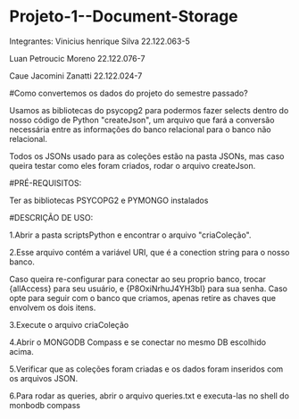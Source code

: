 # Projeto-1--Document-Storage

Integrantes: 
Vinicius henrique Silva 22.122.063-5

Luan Petroucic Moreno 22.122.076-7

Caue Jacomini Zanatti 22.122.024-7


#Como convertemos os dados do projeto do semestre passado?

Usamos as bibliotecas do psycopg2 para podermos fazer selects dentro do nosso código de Python "createJson", um arquivo que fará a conversão necessária entre as informações do banco relacional para o banco não relacional.

Todos os JSONs usado para as coleções estão na pasta JSONs, mas caso queira testar como eles foram criados, rodar o arquivo createJson.


#PRÉ-REQUISITOS:

Ter as bibliotecas PSYCOPG2 e PYMONGO instalados


#DESCRIÇÃO DE USO:

1.Abrir a pasta scriptsPython e encontrar o arquivo "criaColeção".

2.Esse arquivo contém a variável URI, que é a conection string para o nosso banco.

Caso queira re-configurar para conectar ao seu proprio banco, trocar {allAccess} para seu usuário, e {P8OxiNrhuJ4YH3bI} para sua senha. Caso opte para seguir com o banco que criamos, apenas retire as chaves que envolvem os dois itens.

3.Execute o arquivo criaColeção

4.Abrir o MONGODB Compass e se conectar no mesmo DB escolhido acima.

5.Verificar que as coleções foram criadas e os dados foram inseridos com os arquivos JSON.

6.Para rodar as queries, abrir o arquivo queries.txt e executa-las no shell do monbodb compass
